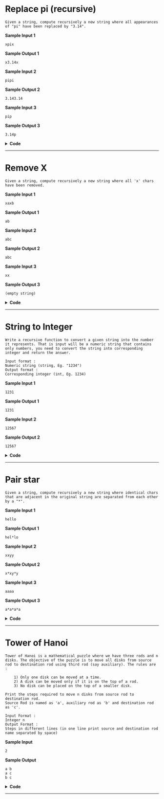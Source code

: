 # Replace pi (recursive)

    Given a string, compute recursively a new string where all appearances of "pi" have been replaced by "3.14".

**Sample Input 1**

    xpix

**Sample Output 1**

    x3.14x

**Sample Input 2**

    pipi

**Sample Output 2**

    3.143.14

**Sample Input 3**

    pip

**Sample Output 3**

    3.14p

<details> <summary><strong>Code</strong></summary>

void helper(char* arr, char* write);

void replacePi(char input[])
{
// using some auxilary space
int length = 0;
while(input[length]!=0)
length++;
// when we reach here, input[length] = 0. OK!

    char *cop = new char[length];
    for(int i=0; i<length; i++)
        cop[i] = input[i];
    cop[length]='\0';
    helper(cop, input);

}

void helper(char* arr, char* write)
{
if(*arr==0)
{
*write = 0;
return;
}

    if(*arr=='p' && *(arr+1)=='i')
    {
        *(write++) = '3';
        *(write++) = '.';
        *(write++) = '1';
        *(write++) = '4';
        helper(arr+2, write);
    }
    else
    {
        *(write++)=*arr;
        helper(arr+1, write);
    }

}

// to save time, use iterative shifting, no choice in that

</details>

---

# Remove X

    Given a string, compute recursively a new string where all 'x' chars have been removed.

**Sample Input 1**

    xaxb

**Sample Output 1**

    ab

**Sample Input 2**

    abc

**Sample Output 2**

    abc

**Sample Input 3**

    xx

**Sample Output 3**

    (empty string)

<details> <summary><strong>Code</strong></summary>

    void removeX(char input[])
    {
        static char* head = input;

        if(*input==0)
            return;

        if(*input!='x')
        {
            *head = *input;
            head++;
            removeX(input+1);
        }
        else
            removeX(input+1);
        *head=0; // put it at the end
    }

</details>

---

# String to Integer

    Write a recursive function to convert a given string into the number it represents. That is input will be a numeric string that contains only numbers, you need to convert the string into corresponding integer and return the answer.

    Input format :
    Numeric string (string, Eg. "1234")
    Output format :
    Corresponding integer (int, Eg. 1234)

**Sample Input 1**

    1231

**Sample Output 1**

    1231

**Sample Input 2**

    12567

**Sample Output 2**

    12567

<details> <summary><strong>Code</strong></summary>

    // Change in the given string itself. So no need to return or print the changed string.

    int helper(char* input, int & multiplier);

    int stringToNumber(char input[])
    {
        if(input[0]==0)
            return 0; // checking for an emoty string
        int multiplier = 1;
        return helper(input, multiplier);
    }

    int helper(char* input, int & multiplier)
    {
        if(*(input+1)=='\0')
            return (*input) - 48;
        int x = helper(input+1, multiplier);
        multiplier*=10;
        return x + multiplier*((*input)-48);
    }

    // we could have also traversed the string in backwards order.
    // This is better than coming up with a memory hog solution.

</details>

---

# Pair star

    Given a string, compute recursively a new string where identical chars that are adjacent in the original string are separated from each other by a "*".

**Sample Input 1**

    hello

**Sample Output 1**

    hel*lo

**Sample Input 2**

    xxyy

**Sample Output 2**

    x*xy*y

**Sample Input 3**

    aaaa

**Sample Output 3**

    a*a*a*a

<details> <summary><strong>Code</strong></summary>

    // Change in the given string itself. So no need to return or print the changed string.

    void pairStar(char input[])
    {
        if(*input==0)
            return;

        if(input[0]==input[1])
        {
            // shift array to the right by 1,
            char* wr = input+1;
            char temp  = 0; // for flipping with the element present at the write head write head
            char bag = '*';    // carries what is to be written
            while(*(wr-1)!=0)
            {
                temp = *wr;
                *wr = bag;
                bag = temp;
                wr++;
            }
            *(wr)=0;
            // done, move to the next i.e input+2
            pairStar(input+2);
        }

        // move by 1 step
        pairStar(input+1);
    }

</details>

---

# Tower of Hanoi

    Tower of Hanoi is a mathematical puzzle where we have three rods and n disks. The objective of the puzzle is to move all disks from source rod to destination rod using third rod (say auxiliary). The rules are :

        1) Only one disk can be moved at a time.
        2) A disk can be moved only if it is on the top of a rod.
        3) No disk can be placed on the top of a smaller disk.

    Print the steps required to move n disks from source rod to destination rod.
    Source Rod is named as 'a', auxiliary rod as 'b' and destination rod as 'c'.

    Input Format :
    Integer n
    Output Format :
    Steps in different lines (in one line print source and destination rod name separated by space)

**Sample Input**

    2

**Sample Output**

    a b
    a c
    b c

<details> <summary><strong>Code</strong></summary>

    void towerOfHanoi(int n, char source, char auxiliary, char destination)
    {
        if(n==0)
            return;
        if(n==1)
        {    // transfer directly or restated as as through auxiliary, but output is the same
            cout << source << " " << destination << endl;
            return;
        }
        if(n==2)
        {
            cout << source << " " << auxiliary << endl;
            cout << source << " " << destination << endl;
            cout << auxiliary << " " << destination << endl;
            return;
        }

        towerOfHanoi(n-1, source, destination, auxiliary);   // recursion, place the heap(without the heaviest) on the auxiliary
        cout << source << " " << destination << endl;        // heaviest from A to C using nothing
        towerOfHanoi(n-1, auxiliary, source, destination);   // the heap from B to C using A as the auxiliary
    }

    // Did it in one go, mathematical induction is so useful.

</details>

---
